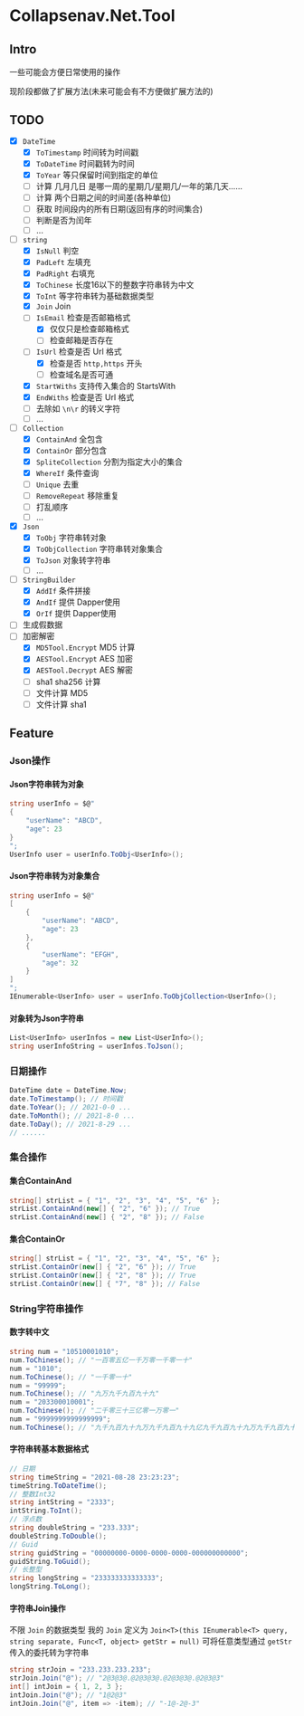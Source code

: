 # Collapsenav.Net.Tool

## Intro

一些可能会方便日常使用的操作

现阶段都做了扩展方法(未来可能会有不方便做扩展方法的)


## TODO

- [x] `DateTime`
  - [x] `ToTimestamp` 时间转为时间戳
  - [x] `ToDateTime` 时间戳转为时间
  - [x] `ToYear` 等只保留时间到指定的单位
  - [ ] 计算 几月几日 是哪一周的星期几/星期几/一年的第几天......
  - [ ] 计算 两个日期之间的时间差(各种单位)
  - [ ] 获取 时间段内的所有日期(返回有序的时间集合)
  - [ ] 判断是否为闰年
  - [ ] ...
- [ ] `string`
  - [x] `IsNull` 判空
  - [x] `PadLeft` 左填充
  - [x] `PadRight` 右填充
  - [x] `ToChinese` 长度16以下的整数字符串转为中文
  - [x] `ToInt` 等字符串转为基础数据类型
  - [x] `Join` Join
  - [ ] `IsEmail` 检查是否邮箱格式
    - [x] 仅仅只是检查邮箱格式
    - [ ] 检查邮箱是否存在
  - [ ] `IsUrl` 检查是否 Url 格式
    - [x] 检查是否 `http,https` 开头
    - [ ] 检查域名是否可通
  - [x] `StartWiths` 支持传入集合的 StartsWith
  - [x] `EndWiths` 检查是否 Url 格式
  - [ ] 去除如 `\n\r` 的转义字符
  - [ ] ...
- [ ] `Collection`
  - [x] `ContainAnd` 全包含
  - [x] `ContainOr` 部分包含
  - [x] `SpliteCollection` 分割为指定大小的集合
  - [x] `WhereIf` 条件查询
  - [ ] `Unique` 去重
  - [ ] `RemoveRepeat` 移除重复
  - [ ] 打乱顺序
  - [ ] ...
- [x] `Json`
  - [x] `ToObj` 字符串转对象
  - [x] `ToObjCollection` 字符串转对象集合
  - [x] `ToJson` 对象转字符串
  - [ ] ...
- [ ] `StringBuilder`
  - [x] `AddIf` 条件拼接
  - [x] `AndIf` 提供 Dapper使用
  - [x] `OrIf` 提供 Dapper使用
- [ ] 生成假数据
- [ ] 加密解密
  - [x] `MD5Tool.Encrypt` MD5 计算
  - [x] `AESTool.Encrypt` AES 加密
  - [x] `AESTool.Decrypt` AES 解密
  - [ ] sha1 sha256 计算
  - [ ] 文件计算 MD5
  - [ ] 文件计算 sha1

## Feature

### Json操作

#### Json字符串转为对象

```csharp
string userInfo = $@"
{
    "userName": "ABCD",
    "age": 23
}
";
UserInfo user = userInfo.ToObj<UserInfo>();
```

#### Json字符串转为对象集合

```csharp
string userInfo = $@"
[
    {
        "userName": "ABCD",
        "age": 23
    },
    {
        "userName": "EFGH",
        "age": 32
    }
]
";
IEnumerable<UserInfo> user = userInfo.ToObjCollection<UserInfo>();
```

#### 对象转为Json字符串

```csharp
List<UserInfo> userInfos = new List<UserInfo>();
string userInfoString = userInfos.ToJson();
```

### 日期操作

```csharp
DateTime date = DateTime.Now;
date.ToTimestamp(); // 时间戳
date.ToYear(); // 2021-0-0 ...
date.ToMonth(); // 2021-8-0 ...
date.ToDay(); // 2021-8-29 ...
// ......
```

### 集合操作

#### 集合ContainAnd

```csharp
string[] strList = { "1", "2", "3", "4", "5", "6" };
strList.ContainAnd(new[] { "2", "6" }); // True
strList.ContainAnd(new[] { "2", "8" }); // False
```

#### 集合ContainOr

```csharp
string[] strList = { "1", "2", "3", "4", "5", "6" };
strList.ContainOr(new[] { "2", "6" }); // True
strList.ContainOr(new[] { "2", "8" }); // True
strList.ContainOr(new[] { "7", "8" }); // False
```

### String字符串操作

#### 数字转中文

```csharp
string num = "10510001010";
num.ToChinese(); // "一百零五亿一千万零一千零一十"
num = "1010";
num.ToChinese(); // "一千零一十"
num = "99999";
num.ToChinese(); // "九万九千九百九十九"
num = "203300010001";
num.ToChinese(); // "二千零三十三亿零一万零一"
num = "9999999999999999";
num.ToChinese(); // "九千九百九十九万九千九百九十九亿九千九百九十九万九千九百九十九"
```

#### 字符串转基本数据格式

```csharp
// 日期
string timeString = "2021-08-28 23:23:23";
timeString.ToDateTime();
// 整数Int32
string intString = "2333";
intString.ToInt();
// 浮点数
string doubleString = "233.333";
doubleString.ToDouble();
// Guid
string guidString = "00000000-0000-0000-0000-000000000000";
guidString.ToGuid();
// 长整型
string longString = "233333333333333";
longString.ToLong();
```

#### 字符串Join操作

不限 `Join` 的数据类型
我的 `Join` 定义为 `Join<T>(this IEnumerable<T> query, string separate, Func<T, object> getStr = null)`
可将任意类型通过 `getStr` 传入的委托转为字符串

```csharp
string strJoin = "233.233.233.233";
strJoin.Join("@"); // "2@3@3@.@2@3@3@.@2@3@3@.@2@3@3"
int[] intJoin = { 1, 2, 3 };
intJoin.Join("@"); // "1@2@3"
intJoin.Join("@", item => -item); // "-1@-2@-3"
```
